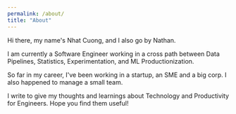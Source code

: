 ```yaml
---
permalink: /about/
title: "About"
---
```


Hi there, my name's Nhat Cuong, and I also go by Nathan.

I am currently a Software Engineer working in a cross path between Data Pipelines, Statistics, Experimentation, and ML Productionization.

So far in my career, I've been working in a startup, an SME and a big corp. I also happened to manage a small team.

I write to give my thoughts and learnings about Technology and Productivity for Engineers. Hope you find them useful!